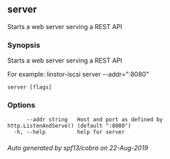 ## server

Starts a web server serving a REST API

### Synopsis

Starts a web server serving a REST API

For example:
linstor-iscsi server --addr=":8080"

```
server [flags]
```

### Options

```
      --addr string   Host and port as defined by http.ListenAndServe() (default ":8080")
  -h, --help          help for server
```

###### Auto generated by spf13/cobra on 22-Aug-2019
